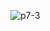 
![p7-3](https://user-images.githubusercontent.com/71966913/163736523-178eb6df-273f-4f23-ae16-7099c3c5e035.jpg)
